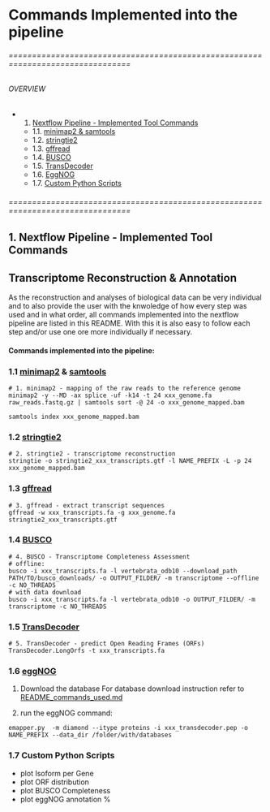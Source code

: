 #  Commands Implemented into the pipeline

###### ================================================================================
###### OVERVIEW
+ 1. [Nextflow Pipeline - Implemented Tool Commands](#nf_pipe)
    * 1.1. [ minimap2 & samtools ](#mini_sam)
    * 1.2. [ stringtie2 ](#string2)
    * 1.3. [ gffread ](#gffread)
    * 1.4. [ BUSCO ](#busco)
    * 1.5. [ TransDecoder ](#transdec)
    * 1.6. [ EggNOG ](#eggN)
    * 1.7. [ Custom Python Scripts ](#pyscr)
   
###### ================================================================================

<a name="nf_pipe"></a>
## 1. Nextflow Pipeline - Implemented Tool Commands 
## Transcriptome Reconstruction & Annotation

As the reconstruction and analyses of biological data can be very individual and to also provide the user with the knwoledge of how every step was used and in what order, all commands implemented into the nextflow pipeline are listed in this README. With this it is also easy to follow each step and/or use one ore more individually if necessary. 

#### **Commands implemented into the pipeline:**

<a name="mini_sam"></a>
### 1.1 [minimap2](https://lh3.github.io/minimap2/minimap2.html) & [samtools](https://www.htslib.org/doc/samtools.html)
```
# 1. minimap2 - mapping of the raw reads to the reference genome
minimap2 -y --MD -ax splice -uf -k14 -t 24 xxx_genome.fa raw_reads.fastq.gz | samtools sort -@ 24 -o xxx_genome_mapped.bam

samtools index xxx_genome_mapped.bam
```

<a name="string2"></a>
### 1.2 [stringtie2](https://github.com/skovaka/stringtie2)
```
# 2. stringtie2 - transcriptome reconstruction
stringtie -o stringtie2_xxx_transcripts.gtf -l NAME_PREFIX -L -p 24 xxx_genome_mapped.bam
```

<a name="gffread"></a>
### 1.3 [gffread](https://github.com/gpertea/gffread)
```
# 3. gffread - extract transcript sequences
gffread -w xxx_transcripts.fa -g xxx_genome.fa stringtie2_xxx_transcripts.gtf
```

<a name="busco"></a>
### 1.4 [BUSCO](https://busco.ezlab.org/busco_userguide.html)
```
# 4. BUSCO - Transcriptome Completeness Assessment
# offline:
busco -i xxx_transcripts.fa -l vertebrata_odb10 --download_path PATH/TO/busco_downloads/ -o OUTPUT_FILDER/ -m transcriptome --offline -c NO_THREADS
# with data download
busco -i xxx_transcripts.fa -l vertebrata_odb10 -o OUTPUT_FILDER/ -m transcriptome -c NO_THREADS
```

<a name="transdec"></a>
### 1.5 [TransDecoder](https://github.com/TransDecoder/TransDecoder/wiki)
```
# 5. TransDecoder - predict Open Reading Frames (ORFs)
TransDecoder.LongOrfs -t xxx_transcripts.fa 
```

<a name="eggN"></a>
### 1.6 [eggNOG](https://github.com/eggnogdb/eggnog-mapper/wiki/eggNOG-mapper-v2.1.5-to-v2.1.13)
1. Download the database
For database download instruction refer to [README_commands_used.md](README_commands_used.md)

2. run the eggNOG command:
```
emapper.py  -m diamond --itype proteins -i xxx_transdecoder.pep -o NAME_PREFIX --data_dir /folder/with/databases
```

<a name="pyscr"></a>
### 1.7 Custom Python Scripts
- plot Isoform per Gene
- plot ORF distribution
- plot BUSCO Completeness
- plot eggNOG annotation %
